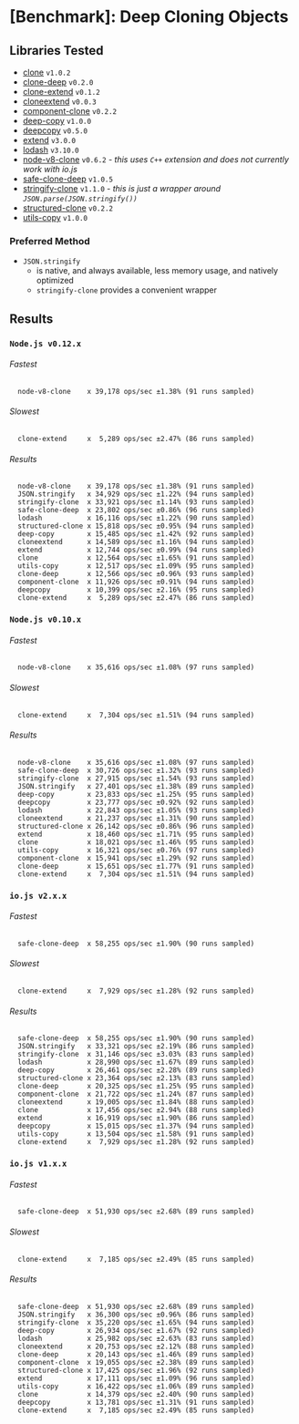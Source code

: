 # [Benchmark]: Deep Cloning Objects

## Libraries Tested

- [clone](https://www.npmjs.com/package/clone) `v1.0.2`
- [clone-deep](https://www.npmjs.com/package/clone-deep) `v0.2.0`
- [clone-extend](https://www.npmjs.com/package/clone-extend) `v0.1.2`
- [cloneextend](https://www.npmjs.com/package/cloneextend) `v0.0.3`
- [component-clone](https://www.npmjs.com/package/component-clone) `v0.2.2`
- [deep-copy](https://www.npmjs.com/package/deep-copy) `v1.0.0`
- [deepcopy](https://www.npmjs.com/package/deepcopy) `v0.5.0`
- [extend](https://www.npmjs.com/package/extend) `v3.0.0`
- [lodash](https://www.npmjs.com/package/lodash) `v3.10.0`
- [node-v8-clone](https://www.npmjs.com/package/node-v8-clone) `v0.6.2` - *this uses `C++` extension and does not currently work with io.js*
- [safe-clone-deep](https://www.npmjs.com/package/safe-clone-deep) `v1.0.5`
- [stringify-clone](https://www.npmjs.com/package/stringify-clone) `v1.1.0` - *this is just a wrapper around `JSON.parse(JSON.stringify())`*
- [structured-clone](https://www.npmjs.com/package/structured-clone) `v0.2.2`
- [utils-copy](https://www.npmjs.com/package/utils-copy) `v1.0.0`


### Preferred Method

- `JSON.stringify`
  - is native, and always available, less memory usage, and natively optimized
  - `stringify-clone` provides a convenient wrapper

## Results

### `Node.js v0.12.x`

###### Fastest
```
  node-v8-clone    x 39,178 ops/sec ±1.38% (91 runs sampled)
```
###### Slowest
```
  clone-extend     x  5,289 ops/sec ±2.47% (86 runs sampled)
```
###### Results
```
  node-v8-clone    x 39,178 ops/sec ±1.38% (91 runs sampled)
  JSON.stringify   x 34,929 ops/sec ±1.22% (94 runs sampled)
  stringify-clone  x 33,921 ops/sec ±1.14% (93 runs sampled)
  safe-clone-deep  x 23,802 ops/sec ±0.86% (96 runs sampled)
  lodash           x 16,116 ops/sec ±1.22% (90 runs sampled)
  structured-clone x 15,818 ops/sec ±0.95% (94 runs sampled)
  deep-copy        x 15,485 ops/sec ±1.42% (92 runs sampled)
  cloneextend      x 14,589 ops/sec ±1.16% (94 runs sampled)
  extend           x 12,744 ops/sec ±0.99% (94 runs sampled)
  clone            x 12,564 ops/sec ±1.65% (91 runs sampled)
  utils-copy       x 12,517 ops/sec ±1.09% (95 runs sampled)
  clone-deep       x 12,566 ops/sec ±0.96% (93 runs sampled)
  component-clone  x 11,926 ops/sec ±0.91% (94 runs sampled)
  deepcopy         x 10,399 ops/sec ±2.16% (95 runs sampled)
  clone-extend     x  5,289 ops/sec ±2.47% (86 runs sampled)
```


### `Node.js v0.10.x`

###### Fastest
```
  node-v8-clone    x 35,616 ops/sec ±1.08% (97 runs sampled)
```
###### Slowest
```
  clone-extend     x  7,304 ops/sec ±1.51% (94 runs sampled)
```
###### Results
```
  node-v8-clone    x 35,616 ops/sec ±1.08% (97 runs sampled)
  safe-clone-deep  x 30,726 ops/sec ±1.32% (93 runs sampled)
  stringify-clone  x 27,915 ops/sec ±1.54% (93 runs sampled)
  JSON.stringify   x 27,401 ops/sec ±1.38% (89 runs sampled)
  deep-copy        x 23,833 ops/sec ±1.25% (95 runs sampled)
  deepcopy         x 23,777 ops/sec ±0.92% (92 runs sampled)
  lodash           x 22,843 ops/sec ±1.05% (93 runs sampled)
  cloneextend      x 21,237 ops/sec ±1.31% (90 runs sampled)
  structured-clone x 26,142 ops/sec ±0.86% (96 runs sampled)
  extend           x 18,460 ops/sec ±1.71% (95 runs sampled)
  clone            x 18,021 ops/sec ±1.46% (95 runs sampled)
  utils-copy       x 16,321 ops/sec ±0.76% (97 runs sampled)
  component-clone  x 15,941 ops/sec ±1.29% (92 runs sampled)
  clone-deep       x 15,651 ops/sec ±1.77% (91 runs sampled)
  clone-extend     x  7,304 ops/sec ±1.51% (94 runs sampled)
```

### `io.js v2.x.x`

###### Fastest
```
  safe-clone-deep  x 58,255 ops/sec ±1.90% (90 runs sampled)
```
###### Slowest
```
  clone-extend     x  7,929 ops/sec ±1.28% (92 runs sampled)
```
###### Results
```
  safe-clone-deep  x 58,255 ops/sec ±1.90% (90 runs sampled)
  JSON.stringify   x 33,321 ops/sec ±2.19% (86 runs sampled)
  stringify-clone  x 31,146 ops/sec ±3.03% (83 runs sampled)
  lodash           x 28,990 ops/sec ±1.67% (89 runs sampled)
  deep-copy        x 26,461 ops/sec ±2.28% (89 runs sampled)
  structured-clone x 23,364 ops/sec ±2.13% (83 runs sampled)
  clone-deep       x 20,325 ops/sec ±1.25% (95 runs sampled)
  component-clone  x 21,722 ops/sec ±1.24% (87 runs sampled)
  cloneextend      x 19,005 ops/sec ±1.84% (88 runs sampled)
  clone            x 17,456 ops/sec ±2.94% (88 runs sampled)
  extend           x 16,919 ops/sec ±1.90% (86 runs sampled)
  deepcopy         x 15,015 ops/sec ±1.37% (94 runs sampled)
  utils-copy       x 13,504 ops/sec ±1.58% (91 runs sampled)
  clone-extend     x  7,929 ops/sec ±1.28% (92 runs sampled)
```

### `io.js v1.x.x`

###### Fastest
```
  safe-clone-deep  x 51,930 ops/sec ±2.68% (89 runs sampled)
```
###### Slowest
```
  clone-extend     x  7,185 ops/sec ±2.49% (85 runs sampled)
```
###### Results
```
  safe-clone-deep  x 51,930 ops/sec ±2.68% (89 runs sampled)
  JSON.stringify   x 36,300 ops/sec ±0.96% (86 runs sampled)
  stringify-clone  x 35,220 ops/sec ±1.65% (94 runs sampled)
  deep-copy        x 26,934 ops/sec ±1.67% (92 runs sampled)
  lodash           x 25,982 ops/sec ±2.63% (83 runs sampled)
  cloneextend      x 20,753 ops/sec ±2.12% (88 runs sampled)
  clone-deep       x 20,143 ops/sec ±1.46% (89 runs sampled)
  component-clone  x 19,055 ops/sec ±2.38% (89 runs sampled)
  structured-clone x 17,425 ops/sec ±1.96% (92 runs sampled)
  extend           x 17,111 ops/sec ±1.09% (96 runs sampled)
  utils-copy       x 16,422 ops/sec ±1.06% (89 runs sampled)
  clone            x 14,379 ops/sec ±2.40% (90 runs sampled)
  deepcopy         x 13,781 ops/sec ±1.31% (91 runs sampled)
  clone-extend     x  7,185 ops/sec ±2.49% (85 runs sampled)
```
